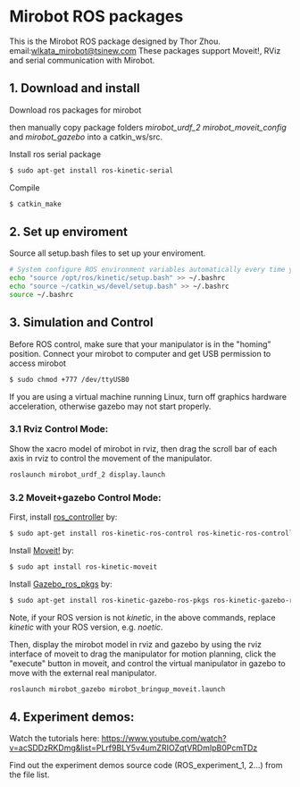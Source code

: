 # Mirobot ROS packages
This is the Mirobot ROS package designed by Thor Zhou.
email:wlkata_mirobot@tsinew.com
These packages support Moveit!, RViz and serial communication with Mirobot.

## 1. Download and install
Download ros packages for mirobot

then manually copy package folders *mirobot_urdf_2* *mirobot_moveit_config* and *mirobot_gazebo* into a catkin_ws/src.

Install ros serial package
```bash
$ sudo apt-get install ros-kinetic-serial
```

Compile
```bash
$ catkin_make
```

## 2. Set up enviroment
Source all setup.bash files to set up your enviroment.
```bash
# System configure ROS environment variables automatically every time you open a ternimal
echo "source /opt/ros/kinetic/setup.bash" >> ~/.bashrc
echo "source ~/catkin_ws/devel/setup.bash" >> ~/.bashrc
source ~/.bashrc
```

## 3. Simulation and Control
Before ROS control, make sure that your manipulator is in the "homing" position.
Connect your mirobot to computer and get USB permission to access mirobot
```bash
$ sudo chmod +777 /dev/ttyUSB0

```
If you are using a virtual machine running Linux, turn off graphics hardware acceleration, otherwise gazebo may not start properly.

### 3.1 Rviz Control Mode: 
Show the xacro model of mirobot in rviz, then drag the scroll bar of each axis in rviz to control the movement of the manipulator.
```bash
roslaunch mirobot_urdf_2 display.launch
```

### 3.2 Moveit+gazebo Control Mode: 
First, install [ros_controller]() by: 

```bash
$ sudo apt-get install ros-kinetic-ros-control ros-kinetic-ros-controllers
```
Install [Moveit!](https://moveit.ros.org/install/) by: 

```bash
$ sudo apt install ros-kinetic-moveit
```
Install [Gazebo_ros_pkgs](http://gazebosim.org/tutorials?tut=ros_installing&cat=connect_ros) by:

```bash
$ sudo apt-get install ros-kinetic-gazebo-ros-pkgs ros-kinetic-gazebo-ros-control
```
Note, if your ROS version is not *kinetic*, in the above commands, replace *kinetic* with your ROS version, e.g. *noetic*.  

Then, display the mirobot model in rviz and gazebo by using the rviz interface of moveit to drag the manipulator for motion planning, click the "execute" button in moveit, and control the virtual manipulator in gazebo to move with the external real manipulator.
```bash
roslaunch mirobot_gazebo mirobot_bringup_moveit.launch
```
## 4. Experiment demos:
Watch the tutorials here: 
https://www.youtube.com/watch?v=acSDDzRKDmg&list=PLrf9BLY5v4umZRIOZqtVRDmIpB0PcmTDz

Find out the experiment demos source code (ROS_experiment_1, 2...) from the file list.


